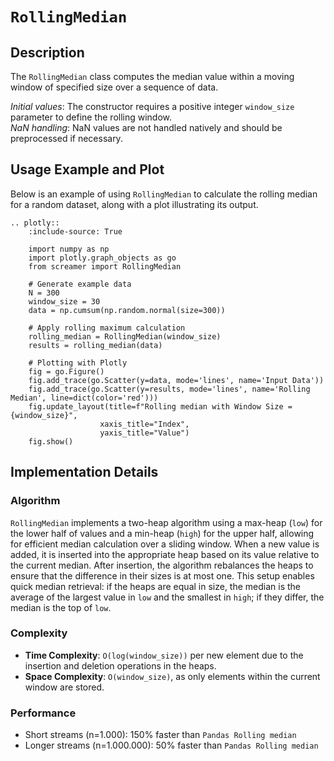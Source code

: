 # `RollingMedian`

## Description
The `RollingMedian` class computes the median value within a moving window of specified size over a sequence of data. 


*Initial values*: The constructor requires a positive integer `window_size` parameter to define the rolling window.  
*NaN handling*: NaN values are not handled natively and should be preprocessed if necessary.

## Usage Example and Plot
Below is an example of using `RollingMedian` to calculate the rolling median for a random dataset, along with a plot illustrating its output.

```{eval-rst}
.. plotly::
    :include-source: True

    import numpy as np
    import plotly.graph_objects as go
    from screamer import RollingMedian

    # Generate example data
    N = 300
    window_size = 30
    data = np.cumsum(np.random.normal(size=300))

    # Apply rolling maximum calculation
    rolling_median = RollingMedian(window_size)
    results = rolling_median(data)

    # Plotting with Plotly
    fig = go.Figure()
    fig.add_trace(go.Scatter(y=data, mode='lines', name='Input Data'))
    fig.add_trace(go.Scatter(y=results, mode='lines', name='Rolling Median', line=dict(color='red')))
    fig.update_layout(title=f"Rolling median with Window Size = {window_size}",
                    xaxis_title="Index",
                    yaxis_title="Value")
    fig.show()
```


## Implementation Details

### Algorithm

`RollingMedian` implements a two-heap algorithm using a max-heap (`low`) for the lower half of values and a min-heap (`high`) for the upper half, allowing for efficient median calculation over a sliding window. When a new value is added, it is inserted into the appropriate heap based on its value relative to the current median. After insertion, the algorithm rebalances the heaps to ensure that the difference in their sizes is at most one. This setup enables quick median retrieval: if the heaps are equal in size, the median is the average of the largest value in `low` and the smallest in `high`; if they differ, the median is the top of `low`.

### Complexity

* **Time Complexity**: `O(log(window_size))` per new element due to the insertion and deletion operations in the heaps.
* **Space Complexity**: `O(window_size)`, as only elements within the current window are stored.


### Performance

* Short streams (n=1.000): 150% faster than `Pandas Rolling median`
* Longer streams (n=1.000.000): 50% faster than `Pandas Rolling median`
